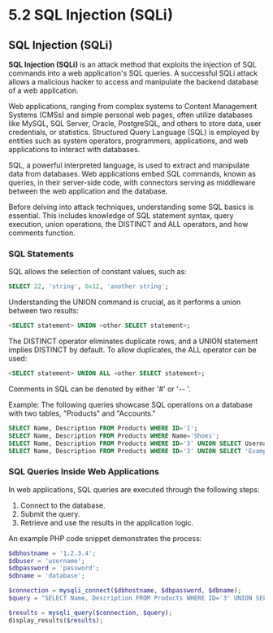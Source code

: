 # 5.2 SQL Injection (SQLi)

## SQL Injection (SQLi)

**SQL Injection (SQLi)** is an attack method that exploits the injection of SQL commands into a web application's SQL queries. A successful SQLi attack allows a malicious hacker to access and manipulate the backend database of a web application.

Web applications, ranging from complex systems to Content Management Systems (CMSs) and simple personal web pages, often utilize databases like MySQL, SQL Server, Oracle, PostgreSQL, and others to store data, user credentials, or statistics. Structured Query Language (SQL) is employed by entities such as system operators, programmers, applications, and web applications to interact with databases.

SQL, a powerful interpreted language, is used to extract and manipulate data from databases. Web applications embed SQL commands, known as queries, in their server-side code, with connectors serving as middleware between the web application and the database.

Before delving into attack techniques, understanding some SQL basics is essential. This includes knowledge of SQL statement syntax, query execution, union operations, the DISTINCT and ALL operators, and how comments function.

### SQL Statements

SQL allows the selection of constant values, such as:

```sql
SELECT 22, 'string', 0x12, 'another string';
```

Understanding the UNION command is crucial, as it performs a union between two results:

```sql
<SELECT statement> UNION <other SELECT statement>;
```

The DISTINCT operator eliminates duplicate rows, and a UNION statement implies DISTINCT by default. To allow duplicates, the ALL operator can be used:

```sql
<SELECT statement> UNION ALL <other SELECT statement>;
```

Comments in SQL can be denoted by either '#' or '-- '.

Example: The following queries showcase SQL operations on a database with two tables, "Products" and "Accounts."

```sql
SELECT Name, Description FROM Products WHERE ID='1';
SELECT Name, Description FROM Products WHERE Name='Shoes';
SELECT Name, Description FROM Products WHERE ID='3' UNION SELECT Username, Password FROM Accounts;
SELECT Name, Description FROM Products WHERE ID='3' UNION SELECT 'Example', 'Data';
```

### SQL Queries Inside Web Applications

In web applications, SQL queries are executed through the following steps:

1. Connect to the database.
2. Submit the query.
3. Retrieve and use the results in the application logic.

An example PHP code snippet demonstrates the process:

```php
$dbhostname = '1.2.3.4';
$dbuser = 'username';
$dbpassword = 'password';
$dbname = 'database';

$connection = mysqli_connect($dbhostname, $dbpassword, $dbname);
$query = "SELECT Name, Description FROM Products WHERE ID='3' UNION SELECT Username, Password FROM Accounts;";

$results = mysqli_query($connection, $query);
display_results($results);
```
